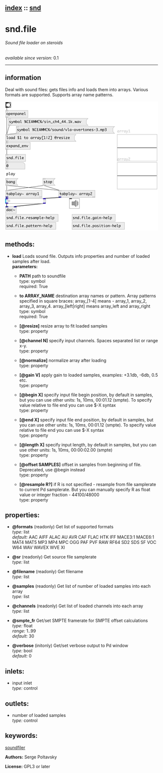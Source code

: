 [index](index.html) :: [snd](category_snd.html)
---

# snd.file

###### Sound file loader on steroids

*available since version:* 0.1

---


## information
Deal with sound files: gets files info and loads them into arrays. Various formats are supported. Supports array name patterns.


[![example](../examples/img/snd.file.jpg)](../examples/pd/snd.file.pd)





## methods:

* **load**
Loads sound file. Outputs info properties and number of loaded samples after
load.<br>
  __parameters:__
  - **PATH** path to soundfile<br>
    type: symbol <br>
    required: True <br>

  - **to ARRAY_NAME** destination array names or pattern. Array patterns specified in square braces: array_[1-4] means - array_1, array_2, array_3, array_4. array_[left|right] means array_left and array_right<br>
    type: symbol <br>
    required: True <br>

  - **[@resize]** resize array to fit loaded samples<br>
    type: property <br>

  - **[@channel N]** specify input channels. Spaces separated list or range x-y.<br>
    type: property <br>

  - **[@normalize]** normalize array after loading<br>
    type: property <br>

  - **[@gain V]** apply gain to loaded samples, examples: +3.1db, -6db, 0.5 etc.<br>
    type: property <br>

  - **[@begin X]** specify input file begin position, by default in samples, but you can use other units: 1s, 10ms, 00:01.12 (smpte). To specify value relative to file end you can use $-X syntax<br>
    type: property <br>

  - **[@end X]** specify input file end position, by default in samples, but you can use other units: 1s, 10ms, 00:01.12 (smpte). To specify value relative to file end you can use $-X syntax<br>
    type: property <br>

  - **[@length X]** specify input length, by default in samples, but you can use other units: 1s, 10ms, 00:00:02.00 (smpte)<br>
    type: property <br>

  - **[@offset SAMPLES]** offset in samples from beginning of file. Deprecated, use @begin instead<br>
    type: property <br>

  - **[@resample R?]** if R is not specified - resample from file samplerate to current Pd samplerate. But you can manually specify R as float value or integer fraction - 44100/48000<br>
    type: property <br>




## properties:

* **@formats** (readonly)
Get list of supported formats<br>
_type:_ list<br>
_default:_ AAC AIFF ALAC AU AVR CAF FLAC HTK IFF MACE3:1 MACE6:1 MAT4 MAT5 MP3 MP4 MPC OGG PAF PVF RAW RF64 SD2 SDS SF VOC W64 WAV WAVEX WVE XI<br>

* **@sr** (readonly)
Get source file samplerate<br>
_type:_ list<br>

* **@filename** (readonly)
Get filename<br>
_type:_ list<br>

* **@samples** (readonly)
Get list of number of loaded samples into each array<br>
_type:_ list<br>

* **@channels** (readonly)
Get list of loaded channels into each array<br>
_type:_ list<br>

* **@smpte_fr** 
Get/set SMPTE framerate for SMPTE offset calculations<br>
_type:_ float<br>
_range:_ 1..99<br>
_default:_ 30<br>

* **@verbose** (initonly)
Get/set verbose output to Pd window<br>
_type:_ bool<br>
_default:_ 0<br>



## inlets:

* input inlet<br>
_type:_ control



## outlets:

* number of loaded samples<br>
_type:_ control



## keywords:

[soundfiler](keywords/soundfiler.html)






**Authors:** Serge Poltavsky




**License:** GPL3 or later






